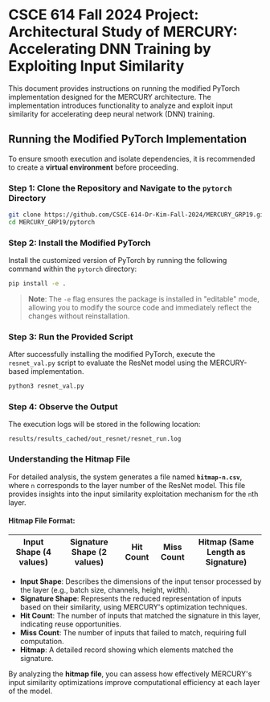 # CSCE 614 Fall 2024 Project: **Architectural Study of MERCURY: Accelerating DNN Training by Exploiting Input Similarity**

This document provides instructions on running the modified PyTorch implementation designed for the MERCURY architecture. The implementation introduces functionality to analyze and exploit input similarity for accelerating deep neural network (DNN) training.

## Running the Modified PyTorch Implementation

To ensure smooth execution and isolate dependencies, it is recommended to create a **virtual environment** before proceeding.

### Step 1: Clone the Repository and Navigate to the `pytorch` Directory

```bash
git clone https://github.com/CSCE-614-Dr-Kim-Fall-2024/MERCURY_GRP19.git
cd MERCURY_GRP19/pytorch
```

### Step 2: Install the Modified PyTorch

Install the customized version of PyTorch by running the following command within the `pytorch` directory:

```bash
pip install -e .
```

> **Note**: The `-e` flag ensures the package is installed in "editable" mode, allowing you to modify the source code and immediately reflect the changes without reinstallation.

### Step 3: Run the Provided Script

After successfully installing the modified PyTorch, execute the `resnet_val.py` script to evaluate the ResNet model using the MERCURY-based implementation.

```bash
python3 resnet_val.py
```

### Step 4: Observe the Output

The execution logs will be stored in the following location:

```
results/results_cached/out_resnet/resnet_run.log
```

### Understanding the Hitmap File

For detailed analysis, the system generates a file named **`hitmap-n.csv`**, where `n` corresponds to the layer number of the ResNet model. This file provides insights into the input similarity exploitation mechanism for the `n`th layer.

#### Hitmap File Format:

| **Input Shape (4 values)** | **Signature Shape (2 values)** | **Hit Count** | **Miss Count** | **Hitmap (Same Length as Signature)** |
|-----------------------------|-------------------------------|---------------|----------------|---------------------------------------|

- **Input Shape**: Describes the dimensions of the input tensor processed by the layer (e.g., batch size, channels, height, width).
- **Signature Shape**: Represents the reduced representation of inputs based on their similarity, using MERCURY's optimization techniques.
- **Hit Count**: The number of inputs that matched the signature in this layer, indicating reuse opportunities.
- **Miss Count**: The number of inputs that failed to match, requiring full computation.
- **Hitmap**: A detailed record showing which elements matched the signature.

By analyzing the **hitmap file**, you can assess how effectively MERCURY's input similarity optimizations improve computational efficiency at each layer of the model.
